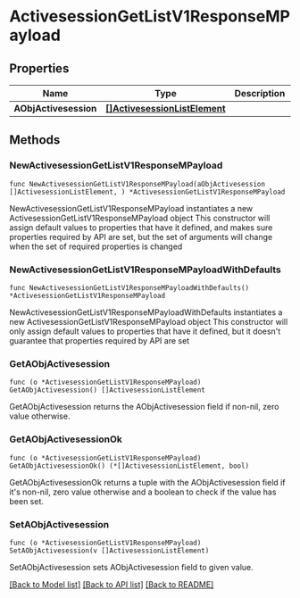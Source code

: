 # ActivesessionGetListV1ResponseMPayload

## Properties

Name | Type | Description | Notes
------------ | ------------- | ------------- | -------------
**AObjActivesession** | [**[]ActivesessionListElement**](ActivesessionListElement.md) |  | 

## Methods

### NewActivesessionGetListV1ResponseMPayload

`func NewActivesessionGetListV1ResponseMPayload(aObjActivesession []ActivesessionListElement, ) *ActivesessionGetListV1ResponseMPayload`

NewActivesessionGetListV1ResponseMPayload instantiates a new ActivesessionGetListV1ResponseMPayload object
This constructor will assign default values to properties that have it defined,
and makes sure properties required by API are set, but the set of arguments
will change when the set of required properties is changed

### NewActivesessionGetListV1ResponseMPayloadWithDefaults

`func NewActivesessionGetListV1ResponseMPayloadWithDefaults() *ActivesessionGetListV1ResponseMPayload`

NewActivesessionGetListV1ResponseMPayloadWithDefaults instantiates a new ActivesessionGetListV1ResponseMPayload object
This constructor will only assign default values to properties that have it defined,
but it doesn't guarantee that properties required by API are set

### GetAObjActivesession

`func (o *ActivesessionGetListV1ResponseMPayload) GetAObjActivesession() []ActivesessionListElement`

GetAObjActivesession returns the AObjActivesession field if non-nil, zero value otherwise.

### GetAObjActivesessionOk

`func (o *ActivesessionGetListV1ResponseMPayload) GetAObjActivesessionOk() (*[]ActivesessionListElement, bool)`

GetAObjActivesessionOk returns a tuple with the AObjActivesession field if it's non-nil, zero value otherwise
and a boolean to check if the value has been set.

### SetAObjActivesession

`func (o *ActivesessionGetListV1ResponseMPayload) SetAObjActivesession(v []ActivesessionListElement)`

SetAObjActivesession sets AObjActivesession field to given value.



[[Back to Model list]](../README.md#documentation-for-models) [[Back to API list]](../README.md#documentation-for-api-endpoints) [[Back to README]](../README.md)


